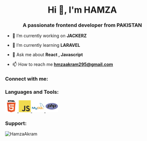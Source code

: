 <h1 align="center">Hi 👋, I'm HAMZA</h1>
<h3 align="center">A passionate frontend developer from PAKISTAN</h3>

- 🔭 I’m currently working on **JACKERZ**

- 🌱 I’m currently learning **LARAVEL**

- 💬 Ask me about **React , Javascript**

- 📫 How to reach me **hmzaakram295@gmail.com**

<h3 align="left">Connect with me:</h3>
<p align="left">
</p>

<h3 align="left">Languages and Tools:</h3>
<p align="left"> <a href="https://www.w3.org/html/" target="_blank" rel="noreferrer"> <img src="https://raw.githubusercontent.com/devicons/devicon/master/icons/html5/html5-original-wordmark.svg" alt="html5" width="40" height="40"/> </a> <a href="https://developer.mozilla.org/en-US/docs/Web/JavaScript" target="_blank" rel="noreferrer"> <img src="https://raw.githubusercontent.com/devicons/devicon/master/icons/javascript/javascript-original.svg" alt="javascript" width="40" height="40"/> </a> <a href="https://www.mysql.com/" target="_blank" rel="noreferrer"> <img src="https://raw.githubusercontent.com/devicons/devicon/master/icons/mysql/mysql-original-wordmark.svg" alt="mysql" width="40" height="40"/> </a> <a href="https://www.php.net" target="_blank" rel="noreferrer"> <img src="https://raw.githubusercontent.com/devicons/devicon/master/icons/php/php-original.svg" alt="php" width="40" height="40"/> </a> </p>

<h3 align="left">Support:</h3>
<p><a href="https://www.buymeacoffee.com/HamzaAkram"> <img align="left" src="https://cdn.buymeacoffee.com/buttons/v2/default-yellow.png" height="50" width="210" alt="HamzaAkram" /></a></p><br><br>
